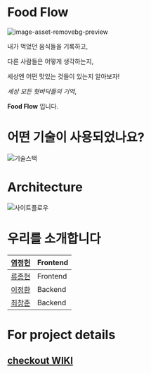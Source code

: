 # Food Flow

![image-asset-removebg-preview](https://user-images.githubusercontent.com/67395798/99628383-617e2b00-2a79-11eb-9f60-83bee23d3468.png)


내가 먹었던 음식들을 기록하고, <p>
다른 사람들은 어떻게 생각하는지, <p>
세상엔 어떤 맛있는 것들이 있는지 알아보자!

*세상 모든 혓바닥들의 기억*, <p>
**Food Flow** 입니다.


# 어떤 기술이 사용되었나요?
![기술스택](https://user-images.githubusercontent.com/68806834/100068728-3c275d80-2e7b-11eb-81b1-d8878ed0d79f.png)


# Architecture
![사이트플로우](https://user-images.githubusercontent.com/68806834/100069158-c1127700-2e7b-11eb-9524-67973f3671d0.png)


# 우리를 소개합니다

| [염정헌](https://github.com/yumboy8747) | Frontend |
| ----------- | ----------- |
| [류종현](https://github.com/ryhyn123) | Frontend |
| [이정환](https://github.com/doi-h) | Backend |
| [최창준](https://github.com/CJ0823) | Backend |


# For project details
## [**checkout WIKI**](https://github.com/codestates/im23project14-client/wiki#logo)
